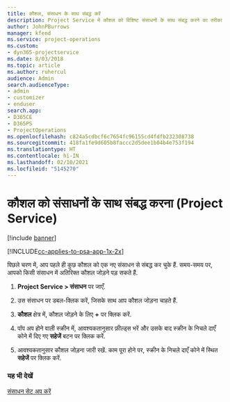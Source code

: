```yaml
---
title: कौशल, संसाधन के साथ संबद्ध करें
description: Project Service में कौशल को विशिष्ट संसाधनों के साथ संबद्ध करने का तरीका
author: JohnPBurrows
manager: kfend
ms.service: project-operations
ms.custom:
- dyn365-projectservice
ms.date: 8/03/2018
ms.topic: article
ms.author: ruhercul
audience: Admin
search.audienceType:
- admin
- customizer
- enduser
search.app:
- D365CE
- D365PS
- ProjectOperations
ms.openlocfilehash: c824a5cdbcf6c7654fc96155cd4fdfb232308738
ms.sourcegitcommit: 418fa1fe9d605b8faccc2d5dee1b04b4e753f194
ms.translationtype: HT
ms.contentlocale: hi-IN
ms.lasthandoff: 02/10/2021
ms.locfileid: "5145270"
---
```

# <a name="associate-skills-with-resources-project-service"></a>कौशल को संसाधनों के साथ संबद्ध करना (Project Service)

[!include [banner](../includes/psa-now-project-operations.md)]

[!INCLUDE[cc-applies-to-psa-app-1x-2x](../includes/cc-applies-to-psa-app-1x-2x.md)]

पिछले चरण में, आप पहले ही कुछ कौशल को एक नए संसाधन से संबद्ध कर चुके हैं. समय-समय पर, आपको किसी संसाधन में अतिरिक्त कौशल जोड़ने पड़ सकते हैं.  
  
1.  **Project Service > संसाधन** पर जाएँ.  
  
2.  उस संसाधन पर डबल-क्लिक करें, जिसके साथ आप कौशल जोड़ना चाहते हैं.  
  
3.  **कौशल** क्षेत्र में, कौशल जोड़ने के लिए **+** पर क्लिक करें.  
  
4.  पॉप अप होने वाली स्क्रीन में, आवश्यकतानुसार फ़ील्ड्स भरें और उसके बाद स्क्रीन के निचले दाएँ कोने में दिए गए **सहेजें** बटन पर क्लिक करें.  
  
5.  आवश्यकतानुसार कौशल जोड़ना जारी रखें. काम पूरा होने पर, स्‍क्रीन के निचले दाएँ कोने में स्थित **सहेजें** पर क्लिक करें.  
  
### <a name="see-also"></a>यह भी देखें  
 [संसाधन सेट अप करें](../psa/set-up-resources.md)
